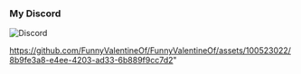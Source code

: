 ### My Discord
![Discord](https://discord.c99.nl/widget/theme-3/1175725280237731895.png)

https://github.com/FunnyValentineOf/FunnyValentineOf/assets/100523022/8b9fe3a8-e4ee-4203-ad33-6b889f9cc7d2"
